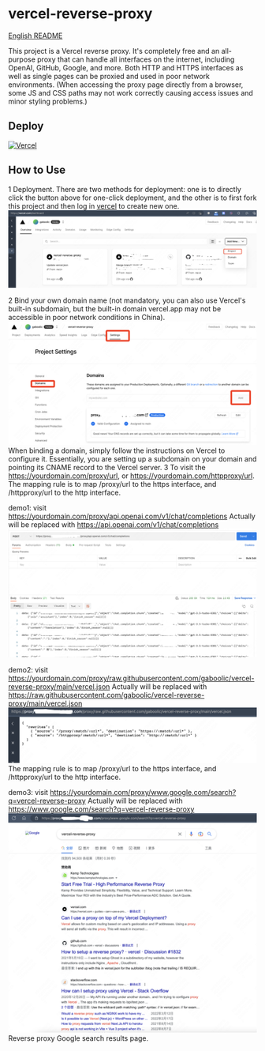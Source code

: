 # vercel-reverse-proxy
[English README](./README.md)

This project is a Vercel reverse proxy. It's completely free and an all-purpose proxy that can handle all interfaces on the internet, including OpenAI, GitHub, Google, and more. Both HTTP and HTTPS interfaces as well as single pages can be proxied and used in poor network environments. (When accessing the proxy page directly from a browser, some JS and CSS paths may not work correctly causing access issues and minor styling problems.)
## Deploy
[![Vercel](https://vercel.com/button)](https://vercel.com/import/project?template=https://github.com/gaboolic/vercel-reverse-proxy)


## How to Use
1 Deployment. There are two methods for deployment: one is to directly click the button above for one-click deployment, and the other is to first fork this project and then log in [vercel](https://vercel.com/) to create new one.
![new project](img/newproject.png)

2 Bind your own domain name (not mandatory, you can also use Vercel's built-in subdomain, but the built-in domain vercel.app may not be accessible in poor network conditions in China).
![domain](img/domain.png)
When binding a domain, simply follow the instructions on Vercel to configure it. Essentially, you are setting up a subdomain on your domain and pointing its CNAME record to the Vercel server.
3 To visit the https://yourdomain.com/proxy/url, or https://yourdomain.com/httpproxy/url.
The mapping rule is to map /proxy/url to the https interface, and /httpproxy/url to the http interface.


demo1: visit https://yourdomain.com/proxy/api.openai.com/v1/chat/completions
Actually will be replaced with https://api.openai.com/v1/chat/completions
![demo1](img/demo1.png)

demo2: visit https://yourdomain.com/proxy/raw.githubusercontent.com/gaboolic/vercel-reverse-proxy/main/vercel.json
Actually will be replaced with https://raw.githubusercontent.com/gaboolic/vercel-reverse-proxy/main/vercel.json
![demo2](img/demo2.png)
The mapping rule is to map /proxy/url to the https interface, and /httpproxy/url to the http interface.

demo3: visit https://yourdomain.com/proxy/www.google.com/search?q=vercel-reverse-proxy
Actually will be replaced with https://www.google.com/search?q=vercel-reverse-proxy
![demo3](img/demo3.png)
Reverse proxy Google search results page.


